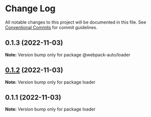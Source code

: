 # Change Log

All notable changes to this project will be documented in this file.
See [Conventional Commits](https://conventionalcommits.org) for commit guidelines.

## 0.1.3 (2022-11-03)

**Note:** Version bump only for package @webpack-auto/loader





## [0.1.2](https://github.com/ShadyMind/webpack-auto/compare/loader@0.1.1...loader@0.1.2) (2022-11-03)

**Note:** Version bump only for package loader





## 0.1.1 (2022-11-03)

**Note:** Version bump only for package loader

